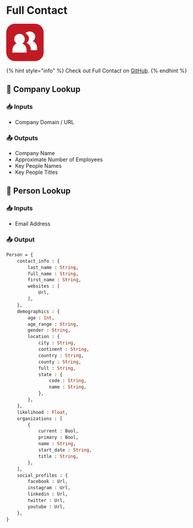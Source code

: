 # Full Contact

![Build realtime customer intelligence into everything you do.](../../.gitbook/assets/full_contact.png)

{% hint style="info" %}
Check out Full Contact on [GitHub](https://github.com/fullcontact/fullcontact.py).
{% endhint %}

## 🏢 Company Lookup

### 📥 Inputs

* Company Domain / URL

### 📤 Outputs

* Company Name
* Approximate Number of Employees
* Key People Names
* Key People Titles

## 👤 Person Lookup

### 📥 Inputs

* Email Address

### 📤 Output

```graphql
Person = {
    contact_info : {
        last_name : String, 
        full_name : String, 
        first_name : String, 
        websites : [
            Url,
        ],
    },
    demographics : {
        age : Int, 
        age_range : String, 
        gender : String, 
        location : {
            city : String, 
            continent : String, 
            country : String, 
            county : String, 
            full : String, 
            state : {
                code : String, 
                name : String, 
            },
        },
    },
    likelihood : Float, 
    organizations : [
        {
            current : Bool, 
            primary : Bool,
            name : String, 
            start_date : String, 
            title : String,
        },
    ],
    social_profiles : {
        facebook : Url, 
        instagram : Url, 
        linkedin : Url, 
        twitter : Url, 
        youtube : Url,
    },
}
```

